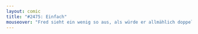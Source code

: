 ```yaml
---
layout: comic
title: "#2475: Einfach"
mouseover: "Fred sieht ein wenig so aus, als würde er allmählich doppelt er selbst."
---
```

